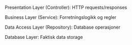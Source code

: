 Presentation Layer (Controller): HTTP requests/responses

Business Layer (Service): Forretningslogikk og regler

Data Access Layer (Repository): Database operasjoner

Database Layer: Faktisk data storage